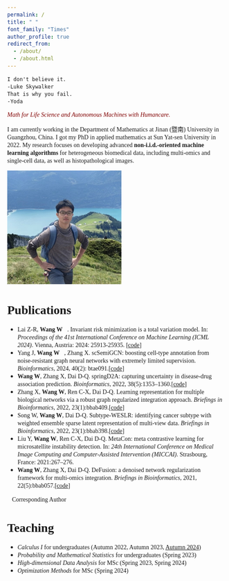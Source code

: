 ```yaml
---
permalink: /
title: " "
font_family: "Times"
author_profile: true
redirect_from: 
  - /about/
  - /about.html
---
```


```html
I don't believe it. 
-Luke Skywalker
That is why you fail.
-Yoda
```

<span style="font-family: 'Times', sans-serif; color:maroon">*Math for Life Science and Autonomous Machines with Humancare.*</span>

<span style="font-family: 'Times', sans-serif;">I am currently working in the Department of Mathematics at Jinan (暨南) University in Guangzhou, China. I got my PhD in applied mathematics at Sun Yat-sen University in 2022. My research focuses on developing advanced **non-i.i.d.-oriented machine learning algorithms** for heterogeneous biomedical data, including multi-omics and single-cell data, as well as histopathological images.</span>

<img src="../images/IMG_6986.jpg" style="zoom:50%;" class="center"/>

<span style="font-family: 'Times', sans-serif;">Publications</span>
======
* <span style="font-family: 'Times', sans-serif;">Lai Z-R, **Wang W📧**. Invariant risk minimization is a total variation model. In: *Proceedings of the 41st International Conference on Machine Learning (ICML 2024)*. Vienna, Austria: 2024: 25913-25935. [[code](https://github.com/laizhr/IRM-TV)]</span>
* <span style="font-family: 'Times', sans-serif;">Yang J, **Wang W📧**, Zhang X. scSemiGCN: boosting cell-type annotation from noise-resistant graph neural networks with extremely limited supervision. *Bioinformatics*, 2024, 40(2): btae091.[[code](https://github.com/Jane9898/scSemiGCN)]</span>
* <span style="font-family: 'Times', sans-serif;">**Wang W**, Zhang X, Dai D-Q. springD2A: capturing uncertainty in disease-drug association prediction. *Bioinformatics*, 2022, 38(5):1353–1360.[[code](https://github.com/wangyuanhao/springD2A)]</span>
* <span style="font-family: 'Times', sans-serif;">Zhang X, **Wang W**, Ren C-X, Dai D-Q. Learning representation for multiple biological networks via a robust graph regularized integration approach. *Briefings in Bioinformatics*, 2022, 23(1):bbab409.[[code](https://github.com/XWenZhang/EnMUGR)]</span>
* <span style="font-family: 'Times', sans-serif;">Song W, **Wang W**, Dai D-Q. Subtype-WESLR: identifying cancer subtype with weighted ensemble sparse latent representation of multi-view data. *Briefings in Bioinformatics*, 2022, 23(1):bbab398.[[code](https://github.com/songwenjing123/subtype-WESLR)]</span>
*  <span style="font-family: 'Times', sans-serif;">Liu Y, **Wang W**, Ren C-X, Dai D-Q. MetaCon: meta contrastive learning for microsatellite instability detection. In: *24th International Conference on Medical Image Computing and Computer-Assisted Intervention (MICCAI)*. Strasbourg, France: 2021:267–276.</span>
* <span style="font-family: 'Times', sans-serif;">**Wang W**, Zhang X, Dai D-Q. DeFusion: a denoised network regularization framework for multi-omics integration. *Briefings in Bioinformatics*, 2021, 22(5):bbab057.[[code](https://github.com/wangyuanhao/DeFusion)]</span>

<span style="font-family: 'Times', sans-serif;">📧Corresponding Author</span>

<span style="font-family: 'Times', sans-serif;">Teaching</span>
======
* <span style="font-family: 'Times', sans-serif;">*Calculus I* for undergraduates (Autumn 2022, Autumn 2023, [Autumn 2024](https://wangyuanhao.github.io/calculus_course_webpage/))</span>
* <span style="font-family: 'Times', sans-serif;">*Probability and Mathematical Statistics* for undergraduates (Spring 2023)</span>
* <span style="font-family: 'Times', sans-serif;">*High-dimensional Data Analysis* for MSc (Spring 2023, Spring 2024)</span>
* <span style="font-family: 'Times', sans-serif;">*Optimization Methods* for MSc (Spring 2024)</span>


